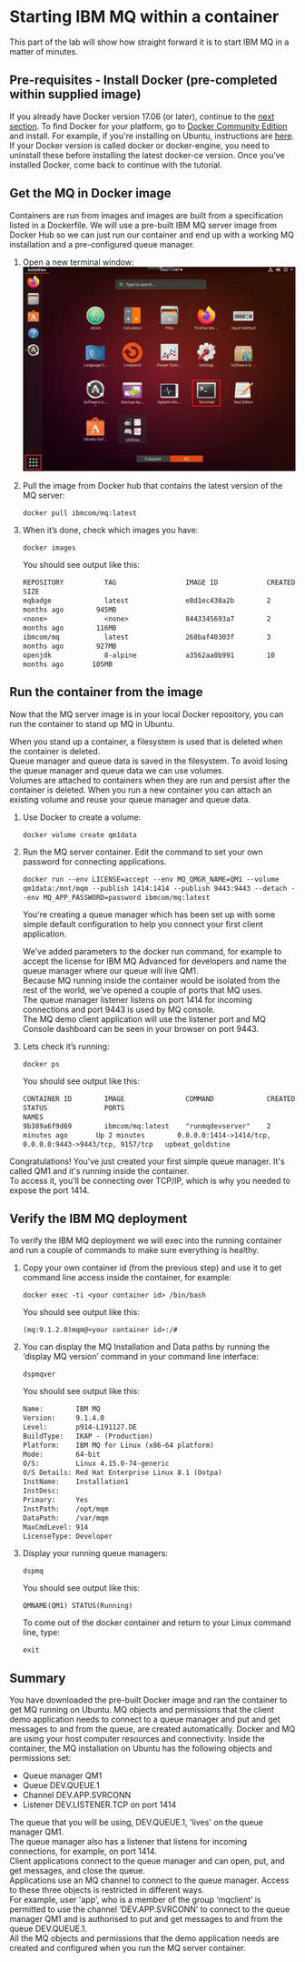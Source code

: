 # Starting IBM MQ within a container

This part of the lab will show how straight forward it is to start IBM MQ in a matter of minutes.

## Pre-requisites - Install Docker (pre-completed within supplied image)

If you already have Docker version 17.06 (or later), continue to the [next section](#Get-the-MQ-in-Docker-image). To find Docker for your platform, go to [Docker Community Edition](https://hub.docker.com/search/?type=edition&offering=community) and install. For example, if you're installing on Ubuntu, instructions are [here](https://docs.docker.com/install/linux/docker-ce/ubuntu/). If your Docker version is called docker or docker-engine, you need to uninstall these before installing the latest docker-ce version. Once you've installed Docker, come back to continue with the tutorial.    


## Get the MQ in Docker image

Containers are run from images and images are built from a specification listed in a Dockerfile. We will use a pre-built IBM MQ server image from Docker Hub so we can just run our container and end up with a working MQ installation and a pre-configured queue manager. 

1. Open a new terminal window:    
   ![Open Terminal](img/openterminal.png)

1. Pull the image from Docker hub that contains the latest version of the MQ server:       
   ```
   docker pull ibmcom/mq:latest
   ```

1. When it’s done, check which images you have:       
   ```
   docker images
   ```     
   You should see output like this:
   ```
   REPOSITORY          TAG                 IMAGE ID            CREATED             SIZE
   mqbadge             latest              e8d1ec438a2b        2 months ago        945MB
   <none>              <none>              8443345693a7        2 months ago        116MB
   ibmcom/mq           latest              268baf40303f        3 months ago        927MB
   openjdk             8-alpine            a3562aa0b991        10 months ago       105MB
   ```

## Run the container from the image

Now that the MQ server image is in your local Docker repository, you can run the container to stand up MQ in Ubuntu.

When you stand up a container, a filesystem is used that is deleted when the container is deleted.  
Queue manager and queue data is saved in the filesystem. To avoid losing the queue manager and queue data we can use volumes.  
Volumes are attached to containers when they are run and persist after the container is deleted. When you run a new container you can attach an existing volume and reuse your queue manager and queue data.

1. Use Docker to create a volume:      
   ```
   docker volume create qm1data
   ```    

1. Run the MQ server container. Edit the command to set your own password for connecting applications.        
   ```
   docker run --env LICENSE=accept --env MQ_QMGR_NAME=QM1 --volume qm1data:/mnt/mqm --publish 1414:1414 --publish 9443:9443 --detach --env MQ_APP_PASSWORD=password ibmcom/mq:latest
   ```

   You're creating a queue manager which has been set up with some simple default configuration to help you connect your first client application.      

   We've added parameters to the docker run command, for example to accept the license for IBM MQ Advanced for developers and name the queue manager where our queue will live QM1.        
Because MQ running inside the container would be isolated from the rest of the world, we've opened a couple of ports that MQ uses.  
The queue manager listener listens on port 1414 for incoming connections and port 9443 is used by MQ console.  
The MQ demo client application will use the listener port and MQ Console dashboard can be seen in your browser on port 9443.      

1. Lets check it’s running:
   ```
   docker ps
   ```

   You should see output like this:
   ```
   CONTAINER ID        IMAGE               COMMAND             CREATED             STATUS              PORTS                                                      NAMES
   9b389a6f9d69        ibmcom/mq:latest    "runmqdevserver"    2 minutes ago       Up 2 minutes        0.0.0.0:1414->1414/tcp, 0.0.0.0:9443->9443/tcp, 9157/tcp   upbeat_goldstine
   ```

Congratulations! You've just created your first simple queue manager. It's called QM1 and it's running inside the container.  
To access it, you'll be connecting over TCP/IP, which is why you needed to expose the port 1414.

## Verify the IBM MQ deployment
To verify the IBM MQ deployment we will exec into the running container and run a couple of commands to make sure everything is healthy.     

1. Copy your own container id (from the previous step) and use it to get command line access inside the container, for example:     
   ```
   docker exec -ti <your container id> /bin/bash
   ```        

   You should see output like this:        

   ```
   (mq:9.1.2.0)mqm@<your container id>:/#
   ```      

1. You can display the MQ Installation and Data paths by running the ‘display MQ version’ command in your command line interface:      
   ```
   dspmqver
   ```    
   You should see output like this:      
   ```
   Name:        IBM MQ
   Version:     9.1.4.0
   Level:       p914-L191127.DE
   BuildType:   IKAP - (Production)
   Platform:    IBM MQ for Linux (x86-64 platform)
   Mode:        64-bit
   O/S:         Linux 4.15.0-74-generic
   O/S Details: Red Hat Enterprise Linux 8.1 (Ootpa)
   InstName:    Installation1
   InstDesc:    
   Primary:     Yes
   InstPath:    /opt/mqm
   DataPath:    /var/mqm
   MaxCmdLevel: 914
   LicenseType: Developer
   ```
   
1. Display your running queue managers:
   ```
   dspmq
   ```     
   You should see output like this:       
   ```
   QMNAME(QM1) STATUS(Running)
   ```
   To come out of the docker container and return to your Linux command line, type:
   ```
   exit
   ```

## Summary
You have downloaded the pre-built Docker image and ran the container to get MQ running on Ubuntu. MQ objects and permissions that the client demo application needs to connect to a queue manager and put and get messages to and from the queue, are created automatically. Docker and MQ are using your host computer resources and connectivity. Inside the container, the MQ installation on Ubuntu has the following objects and permissions set:

*   Queue manager QM1
*   Queue DEV.QUEUE.1
*   Channel DEV.APP.SVRCONN
*   Listener DEV.LISTENER.TCP on port 1414

The queue that you will be using, DEV.QUEUE.1, 'lives' on the queue manager QM1.  
The queue manager also has a listener that listens for incoming connections, for example, on port 1414.  
Client applications connect to the queue manager and can open, put, and get messages, and close the queue.  
Applications use an MQ channel to connect to the queue manager. Access to these three objects is restricted in different ways.  
For example, user 'app', who is a member of the group ‘mqclient’ is permitted to use the channel ‘DEV.APP.SVRCONN’ to connect to the queue manager QM1 and is authorised to put and get messages to and from the queue DEV.QUEUE.1.  
All the MQ objects and permissions that the demo application needs are created and configured when you run the MQ server container.
